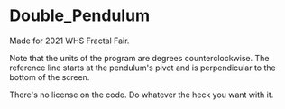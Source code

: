 # Double_Pendulum

Made for 2021 WHS Fractal Fair.

Note that the units of the program are degrees counterclockwise. The reference line starts at the pendulum's pivot and is perpendicular to the bottom of the screen. 

There's no license on the code. Do whatever the heck you want with it. 
